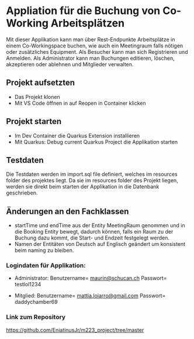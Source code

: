 # Appliation für die Buchung von Co-Working Arbeitsplätzen
Mit dieser Applikation kann man über Rest-Endpunkte Arbeitsplätze in einem Co-Workingspace buchen, wie auch ein Meetingraum falls nötigen oder zusätzliches Equipment. Als Besucher kann man sich Registrieren und Anmelden. Als Administrator kann man Buchungen editieren, löschen, akzeptieren oder ablehnen und Mitglieder verwalten.

## Projekt aufsetzten
- Das Projekt klonen
- Mit VS Code öffnen in auf Reopen in Container klicken

## Projekt starten
- Im Dev Container die Quarkus Extension installieren
- Mit Quarkus: Debug current Quarkus Project die Applikation starten

## Testdaten
Die Testdaten werden im import.sql file definiert, welches im resources folder des projektes liegt. Da sie im resources folder des Projekt liegen, werden sie direkt beim starten der Applikation in die Datenbank geschrieben.

## Änderungen an den Fachklassen
- startTime und endTime aus der Entity MeetingRaum genommen und in die Booking Entity bewegt, dadurch können, falls ein Raum zu der Buchung dazu kommt, die Start- und Endzeit festgelegt werden.
- Namen der Entitäten von Deutsch auf Englisch geändert um konsistent beim naming zu bleiben.


### Logindaten für Applikation:
- Administrator: 
    Benutzername= maurin@schucan.ch
    Passwort= testlol1234

- Mitglied:
    Benutzername= mattia.loiarro@gmail.com
    Passwort= daddychamber69

### Link zum Repository
https://github.com/EniatinusJr/m223_project/tree/master